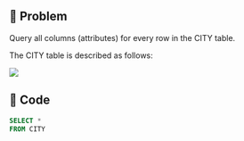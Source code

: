 ## 📌 Problem
Query all columns (attributes) for every row in the CITY table.

The CITY table is described as follows:

![](image/2021-02-20-14-40-11.png)

## 📌 Code
```sql
SELECT *
FROM CITY
```